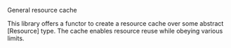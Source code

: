 General resource cache

This library offers a functor to create a resource cache over some
abstract [Resource] type. The cache enables resource reuse while
obeying various limits.
